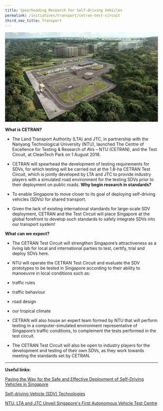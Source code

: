 ```yaml
---
title: Spearheading Research For Self-driving Vehicles
permalink: /initiatives/transport/cetran-test-circuit
third_nav_title: Transport
---
```


![CETRAN Test Circuit](/images/initiatives/CETRAN-test-circuit.jpg)


**What is CETRAN?**

-   The Land Transport Authority (LTA) and JTC, in partnership with the Nanyang Technological University (NTU), launched  The Centre of Excellence for Testing & Research of AVs – NTU (CETRAN), and the Test Circuit, at CleanTech Park on 1 August 2016.

-   CETRAN will spearhead the development of testing requirements for SDVs, for which testing will be carried out at the 1.8-ha CETRAN Test Circuit, which is jointly developed by LTA and JTC to provide industry players with a simulated road environment for the testing SDVs prior to their deployment on public roads.
**Why begin research in standards?**

-   To enable Singapore to move closer to its goal of deploying self-driving vehicles (SDVs) for shared transport.
-   Given the lack of existing international standards for large-scale SDV deployment, CETRAN and the Test Circuit will place Singapore at the global forefront to develop such standards to safely integrate SDVs into our transport system!

**What can we expect?**

-   The CETRAN Test Circuit will strengthen Singapore’s attractiveness as a living lab for local and international parties to test, certify, trial and deploy SDVs here.

-   NTU will operate the CETRAN Test Circuit and evaluate the SDV prototypes to be tested in Singapore according to their ability to manoeuvre in local conditions such as:

-   traffic rules
-   traffic behaviour
-   road design
-   our tropical climate

-   CETRAN will also house an expert team formed by NTU that will perform testing in a computer-simulated environment representative of Singapore’s traffic conditions, to complement the tests performed in the test circuit.

-   The CETRAN Test Circuit will also be open to industry players for the development and testing of their own SDVs, as they work towards meeting the standards set by CETRAN.
----------

**Useful links:**

[Paving the Way for the Safe and Effective Deployment of Self-Driving Vehicles in Singapore](https://www.lta.gov.sg/apps/news/page.aspx?c=2&id=e950a4c8-dd8b-4434-90dd-30cc6cace662)

[Self-driving Vehicle (SDV) Technologies](https://www.smartnation.sg/what-is-smart-nation/initiatives/Transport/autonomous-vehicles)

[NTU, LTA and JTC Unveil Singapore's First Autonomous Vehicle Test Centre](https://www.lta.gov.sg/apps/news/page.aspx?c=2&id=10ceddae-472a-4920-8d4c-e73babfcecb0)